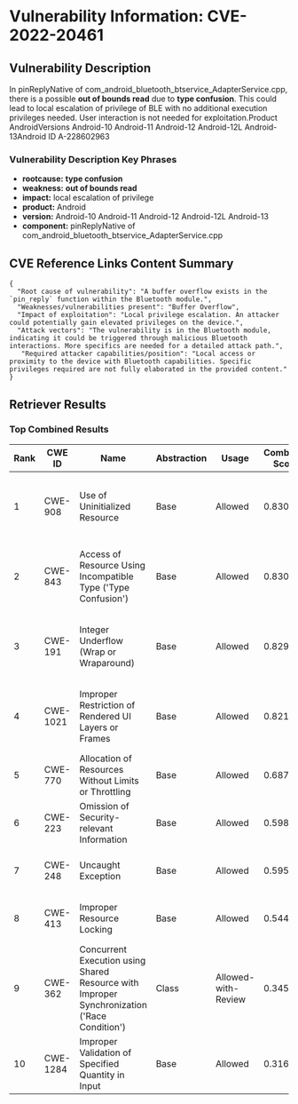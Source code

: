 # Vulnerability Information: CVE-2022-20461

## Vulnerability Description
In pinReplyNative of com_android_bluetooth_btservice_AdapterService.cpp, there is a possible **out of bounds read** due to **type confusion**. This could lead to local escalation of privilege of BLE with no additional execution privileges needed. User interaction is not needed for exploitation.Product AndroidVersions Android-10 Android-11 Android-12 Android-12L Android-13Android ID A-228602963

### Vulnerability Description Key Phrases
- **rootcause:** **type confusion**
- **weakness:** **out of bounds read**
- **impact:** local escalation of privilege
- **product:** Android
- **version:** Android-10 Android-11 Android-12 Android-12L Android-13
- **component:** pinReplyNative of com_android_bluetooth_btservice_AdapterService.cpp

## CVE Reference Links Content Summary
```
{
  "Root cause of vulnerability": "A buffer overflow exists in the `pin_reply` function within the Bluetooth module.",
  "Weaknesses/vulnerabilities present": "Buffer Overflow",
  "Impact of exploitation": "Local privilege escalation. An attacker could potentially gain elevated privileges on the device.",
  "Attack vectors": "The vulnerability is in the Bluetooth module, indicating it could be triggered through malicious Bluetooth interactions. More specifics are needed for a detailed attack path.",
   "Required attacker capabilities/position": "Local access or proximity to the device with Bluetooth capabilities. Specific privileges required are not fully elaborated in the provided content."
}
```

## Retriever Results

### Top Combined Results

| Rank | CWE ID | Name | Abstraction | Usage | Combined Score | Retrievers | Individual Scores |
|------|--------|------|-------------|-------|---------------|------------|-------------------|
| 1 | CWE-908 | Use of Uninitialized Resource | Base | Allowed | 0.8305 | dense, sparse, graph | dense: 0.526, sparse: 0.619, graph: 0.596 |
| 2 | CWE-843 | Access of Resource Using Incompatible Type ('Type Confusion') | Base | Allowed | 0.8300 | dense, sparse, graph | dense: 0.562, sparse: 0.622, graph: 0.540 |
| 3 | CWE-191 | Integer Underflow (Wrap or Wraparound) | Base | Allowed | 0.8293 | dense, sparse, graph | dense: 0.551, sparse: 0.631, graph: 0.539 |
| 4 | CWE-1021 | Improper Restriction of Rendered UI Layers or Frames | Base | Allowed | 0.8212 | dense, sparse, graph | dense: 0.572, sparse: 0.567, graph: 0.589 |
| 5 | CWE-770 | Allocation of Resources Without Limits or Throttling | Base | Allowed | 0.6871 | sparse, graph | sparse: 0.576, graph: 1.000 |
| 6 | CWE-223 | Omission of Security-relevant Information | Base | Allowed | 0.5985 | dense, sparse | dense: 0.552, sparse: 0.564 |
| 7 | CWE-248 | Uncaught Exception | Base | Allowed | 0.5952 | dense, sparse | dense: 0.534, sparse: 0.573 |
| 8 | CWE-413 | Improper Resource Locking | Base | Allowed | 0.5445 | dense, sparse | dense: 0.528, sparse: 0.490 |
| 9 | CWE-362 | Concurrent Execution using Shared Resource with Improper Synchronization ('Race Condition') | Class | Allowed-with-Review | 0.3458 | dense, sparse | dense: 0.530, sparse: 0.565 |
| 10 | CWE-1284 | Improper Validation of Specified Quantity in Input | Base | Allowed | 0.3164 | sparse | sparse: 0.553 |

